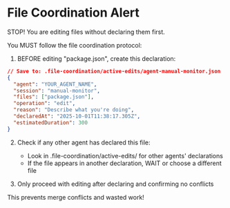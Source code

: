 # File Coordination Alert


STOP! You are editing files without declaring them first.

You MUST follow the file coordination protocol:

1. BEFORE editing "package.json", create this declaration:

```json
// Save to: .file-coordination/active-edits/agent-manual-monitor.json
{
  "agent": "YOUR_AGENT_NAME",
  "session": "manual-monitor",
  "files": ["package.json"],
  "operation": "edit",
  "reason": "Describe what you're doing",
  "declaredAt": "2025-10-01T11:38:17.305Z",
  "estimatedDuration": 300
}
```

2. Check if any other agent has declared this file:
   - Look in .file-coordination/active-edits/ for other agents' declarations
   - If the file appears in another declaration, WAIT or choose a different file

3. Only proceed with editing after declaring and confirming no conflicts

This prevents merge conflicts and wasted work!
